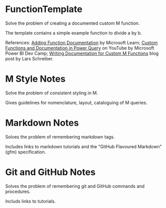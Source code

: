# FunctionTemplate
Solve the problem of creating a documented custom M function.

The template contains a simple example function to divide a by b. 

References: [Adding Function Documentation](https://learn.microsoft.com/en-us/power-query/handling-documentation) by Microsoft Learn; [Custom Functions and Documentation in Power Query](https://youtu.be/dJTh0FxcPnQ?si=M3hfXgcuyfnmOsJq) on YouTube by Microsoft Power BI Dev Camp; [Writing Documentation for Custom M Functions](https://ssbi-blog.de/blog/technical-topics-english/writing-documentation-for-custom-m-functions-part1/) blog post by Lars Schreiber.

# M Style Notes
Solve the problem of consistent styling in M.

Gives guidelines for nomenclature, layout, cataloguing of M queries.

# Markdown Notes
Solves the problem of remembering markdown tags.

Includes links to markdown tutorials and the "GitHub Flavoured Markdown" (gfm) specification.

# Git and GitHub Notes
Solves the problem of remembering git and GitHub commands and procedures.

Includs links to tutorials.

